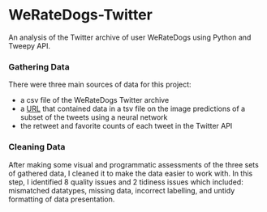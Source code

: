 # WeRateDogs-Twitter

An analysis of the Twitter archive of user WeRateDogs using Python and Tweepy API. 

### Gathering Data

There were three main sources of data for this project:
* a csv file of the WeRateDogs Twitter archive
* a [URL](https://d17h27t6h515a5.cloudfront.net/topher/2017/August/599fd2ad_image-predictions/image-predictions.tsv) that contained data in a tsv file on the image predictions of a subset of the tweets using a neural network
* the retweet and favorite counts of each tweet in the Twitter API

### Cleaning Data

After making some visual and programmatic assessments of the three sets of gathered data, I cleaned it to make the data easier to work with. In this step, I identified 8 quality issues and 2 tidiness issues which included: mismatched datatypes, missing data, incorrect labelling, and untidy formatting of data presentation. 
